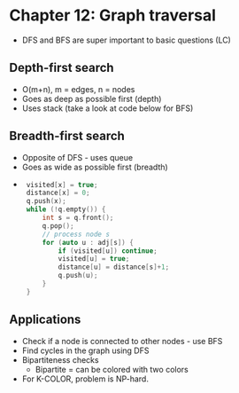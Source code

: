 Chapter 12: Graph traversal
===
 * DFS and BFS are super important to basic questions (LC)

Depth-first search
---
 * O(m+n), m = edges, n = nodes
 * Goes as deep as possible first (depth)
 * Uses stack (take a look at code below for BFS)

Breadth-first search
---
 * Opposite of DFS - uses queue 
 * Goes as wide as possible first (breadth)
 * ~~~c++
	visited[x] = true;
	distance[x] = 0;
	q.push(x);
	while (!q.empty()) {
		int s = q.front(); 
		q.pop();
		// process node s
		for (auto u : adj[s]) {
			if (visited[u]) continue;
			visited[u] = true;
			distance[u] = distance[s]+1;
			q.push(u);
		}
	}
   ~~~

Applications
---
 * Check if a node is connected to other nodes - use BFS
 * Find cycles in the graph using DFS
 * Bipartiteness checks
	* Bipartite = can be colored with two colors
 * For K-COLOR, problem is NP-hard.
